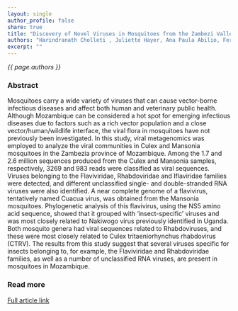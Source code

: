 ```yaml
---
layout: single
author_profile: false
share: true
title: "Discovery of Novel Viruses in Mosquitoes from the Zambezi Valley of Mozambique"
authors: "Harindranath Cholleti , Juliette Hayer, Ana Paula Abilio, Fernando Chanisso Mulandane, Jenny Verner-Carlsson, Kerstin I. Falk, Jose M. Fafetine, Mikael Berg, Anne-Lie Blomström"
excerpt: ""
---
```


*{{ page.authors }}*

### Abstract

Mosquitoes carry a wide variety of viruses that can cause vector-borne
infectious diseases and affect both human and veterinary public health.
Although Mozambique can be considered a hot spot for emerging infectious
diseases due to factors such as a rich vector population and a close
vector/human/wildlife interface, the viral flora in mosquitoes have not
previously been investigated. In this study, viral metagenomics was employed to
analyze the viral communities in Culex and Mansonia mosquitoes in the Zambezia
province of Mozambique. Among the 1.7 and 2.6 million sequences produced from
the Culex and Mansonia samples, respectively, 3269 and 983 reads were
classified as viral sequences. Viruses belonging to the Flaviviridae,
Rhabdoviridae and Iflaviridae families were detected, and different
unclassified single- and double-stranded RNA viruses were also identified. A
near complete genome of a flavivirus, tentatively named Cuacua virus, was
obtained from the Mansonia mosquitoes. Phylogenetic analysis of this
flavivirus, using the NS5 amino acid sequence, showed that it grouped with
‘insect-specific’ viruses and was most closely related to Nakiwogo virus
previously identified in Uganda. Both mosquito genera had viral sequences
related to Rhabdoviruses, and these were most closely related to Culex
tritaeniorhynchus rhabdovirus (CTRV). The results from this study suggest that
several viruses specific for insects belonging to, for example, the
Flaviviridae and Rhabdoviridae families, as well as a number of unclassified
RNA viruses, are present in mosquitoes in Mozambique.

### Read more

[Full article link](http://journals.plos.org/plosone/article?id=10.1371/journal.pone.0162751)
